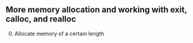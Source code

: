 More memory allocation and working with exit, calloc, and realloc
---
0. Allocate memory of a certain length